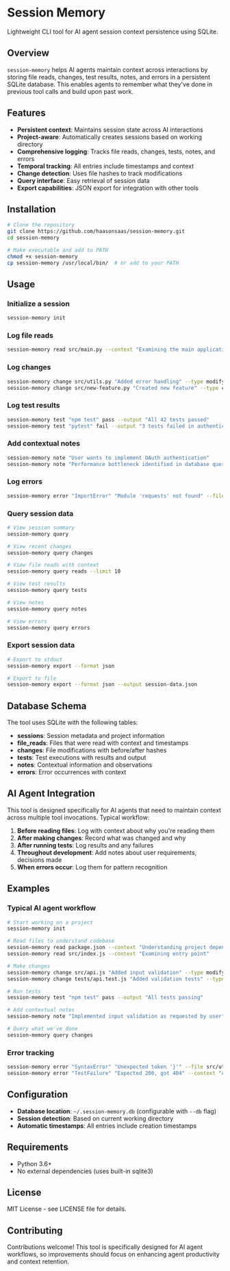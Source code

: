 # Session Memory

Lightweight CLI tool for AI agent session context persistence using SQLite.

## Overview

`session-memory` helps AI agents maintain context across interactions by storing file reads, changes, test results, notes, and errors in a persistent SQLite database. This enables agents to remember what they've done in previous tool calls and build upon past work.

## Features

- **Persistent context**: Maintains session state across AI interactions
- **Project-aware**: Automatically creates sessions based on working directory
- **Comprehensive logging**: Tracks file reads, changes, tests, notes, and errors
- **Temporal tracking**: All entries include timestamps and context
- **Change detection**: Uses file hashes to track modifications
- **Query interface**: Easy retrieval of session data
- **Export capabilities**: JSON export for integration with other tools

## Installation

```bash
# Clone the repository
git clone https://github.com/haasonsaas/session-memory.git
cd session-memory

# Make executable and add to PATH
chmod +x session-memory
cp session-memory /usr/local/bin/  # or add to your PATH
```

## Usage

### Initialize a session
```bash
session-memory init
```

### Log file reads
```bash
session-memory read src/main.py --context "Examining the main application logic"
```

### Log changes
```bash
session-memory change src/utils.py "Added error handling" --type modify
session-memory change src/new-feature.py "Created new feature" --type create
```

### Log test results
```bash
session-memory test "npm test" pass --output "All 42 tests passed"
session-memory test "pytest" fail --output "3 tests failed in authentication module"
```

### Add contextual notes
```bash
session-memory note "User wants to implement OAuth authentication"
session-memory note "Performance bottleneck identified in database queries" --tags performance database
```

### Log errors
```bash
session-memory error "ImportError" "Module 'requests' not found" --file src/api.py --context "Running API tests"
```

### Query session data
```bash
# View session summary
session-memory query

# View recent changes
session-memory query changes

# View file reads with context
session-memory query reads --limit 10

# View test results
session-memory query tests

# View notes
session-memory query notes

# View errors
session-memory query errors
```

### Export session data
```bash
# Export to stdout
session-memory export --format json

# Export to file
session-memory export --format json --output session-data.json
```

## Database Schema

The tool uses SQLite with the following tables:

- **sessions**: Session metadata and project information
- **file_reads**: Files that were read with context and timestamps
- **changes**: File modifications with before/after hashes
- **tests**: Test executions with results and output
- **notes**: Contextual information and observations
- **errors**: Error occurrences with context

## AI Agent Integration

This tool is designed specifically for AI agents that need to maintain context across multiple tool invocations. Typical workflow:

1. **Before reading files**: Log with context about why you're reading them
2. **After making changes**: Record what was changed and why
3. **After running tests**: Log results and any failures
4. **Throughout development**: Add notes about user requirements, decisions made
5. **When errors occur**: Log them for pattern recognition

## Examples

### Typical AI agent workflow
```bash
# Start working on a project
session-memory init

# Read files to understand codebase
session-memory read package.json --context "Understanding project dependencies"
session-memory read src/index.js --context "Examining entry point"

# Make changes
session-memory change src/api.js "Added input validation" --type modify
session-memory change tests/api.test.js "Added validation tests" --type create

# Run tests
session-memory test "npm test" pass --output "All tests passing"

# Add contextual notes
session-memory note "Implemented input validation as requested by user"

# Query what we've done
session-memory query changes
```

### Error tracking
```bash
session-memory error "SyntaxError" "Unexpected token '}'" --file src/utils.js --context "After refactoring function"
session-memory error "TestFailure" "Expected 200, got 404" --context "API endpoint testing"
```

## Configuration

- **Database location**: `~/.session-memory.db` (configurable with `--db` flag)
- **Session detection**: Based on current working directory
- **Automatic timestamps**: All entries include creation timestamps

## Requirements

- Python 3.6+
- No external dependencies (uses built-in sqlite3)

## License

MIT License - see LICENSE file for details.

## Contributing

Contributions welcome! This tool is specifically designed for AI agent workflows, so improvements should focus on enhancing agent productivity and context retention.